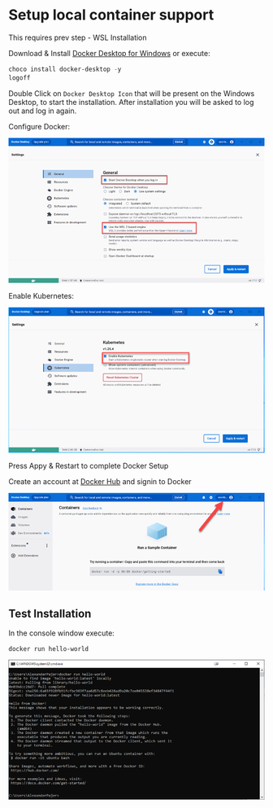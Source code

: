 # Setup local container support

This requires prev step - WSL Installation

Download & Install [Docker Desktop for Windows](https://desktop.docker.com/win/main/amd64/Docker%20Desktop%20Installer.exe?utm_source=docker&utm_medium=webreferral&utm_campaign=dd-smartbutton&utm_location=header) or execute:

```powershell
choco install docker-desktop -y
logoff
```

Double Click on `Docker Desktop Icon` that will be present on the Windows Desktop, to start the installation. After installation you will be asked to log out and log in again.

Configure Docker:

![wsl-engine](_images/wsl-engine.png)

Enable Kubernetes:

![kubernetes](_images/kubernetes.png)

Press Appy & Restart to complete Docker Setup

Create an account at [Docker Hub](https://hub.docker.com/) and signin to Docker

![docker-sign-in](_images/docker-sign-in.png)

## Test Installation

In the console window execute:

```
docker run hello-world
```

![docker-test](_images/docker-test.png)